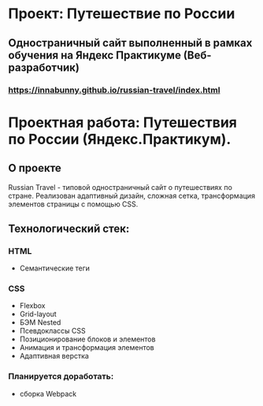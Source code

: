 # Проект: Путешествие по России

## Одностраничный сайт выполненный в рамках обучения на Яндекс Практикуме (Веб-разработчик)
### https://innabunny.github.io/russian-travel/index.html

# Проектная работа: Путешествия по России (Яндекс.Практикум).

## О проекте
Russian Travel - типовой одностраничный сайт о путешествиях по стране.
Реализован адаптивный дизайн, сложная сетка, трансформация элементов страницы с помощью CSS.

## Технологический стек:
### HTML
* Семантические теги
### СSS
* Flexbox
* Grid-layout
* БЭМ Nested
* Псевдоклассы CSS
* Позиционирование блоков и элементов
* Анимация и трансформация элементов
* Адаптивная верстка

### Планируется доработать:
- сборка Webpack
